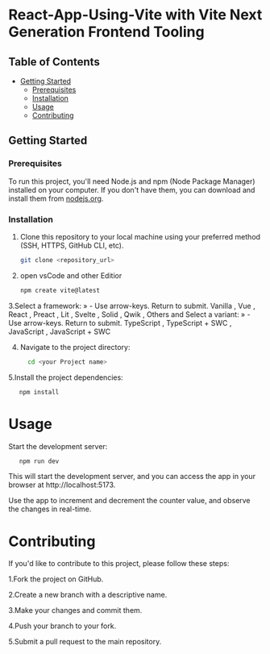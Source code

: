 ﻿# React-App-Using-Vite with Vite Next Generation Frontend Tooling





## Table of Contents

- [Getting Started](#getting-started)
  - [Prerequisites](#prerequisites)
  - [Installation](#installation)
  - [Usage](#usage)
  - [Contributing](#contributing)

## Getting Started

### Prerequisites

To run this project, you'll need Node.js and npm (Node Package Manager) installed on your computer. If you don't have them, you can download and install them from [nodejs.org](https://nodejs.org/).

### Installation

1. Clone this repository to your local machine using your preferred method (SSH, HTTPS, GitHub CLI, etc).

   ```bash
   git clone <repository_url>
2. open vsCode and other Editior

    ```bash
    npm create vite@latest

3.Select a framework: » - Use arrow-keys. Return to submit.
    Vanilla , Vue , React , Preact , Lit , Svelte , Solid , Qwik , Others
and Select a variant: » - Use arrow-keys. Return to submit.
   TypeScript , TypeScript + SWC , JavaScript , JavaScript + SWC
 
 4. Navigate to the project directory:

    ```bash
      cd <your Project name>

5.Install the project dependencies:
  
    
       npm install

# Usage

Start the development server:

      
       npm run dev

This will start the development server, and you can access the app in your browser at http://localhost:5173.

Use the app to increment and decrement the counter value, and observe the changes in real-time.

# Contributing
If you'd like to contribute to this project, please follow these steps:

1.Fork the project on GitHub.

2.Create a new branch with a descriptive name.

3.Make your changes and commit them.

4.Push your branch to your fork.

5.Submit a pull request to the main repository.










